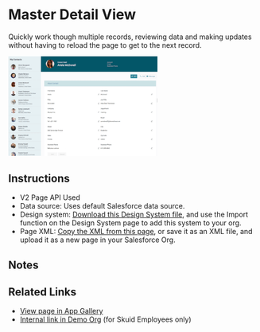 # Master Detail View

Quickly work though multiple records, reviewing data and making updates without having to reload the page to get to the next record. 

<img src="Master_Detail.png" width="300"></img>

## Instructions
- V2 Page API Used
- Data source: Uses default Salesforce data source.   
- Design system: [Download this Design System file](https://github.com/skuid/SamplePages/blob/master/Use_Cases/SamplePages.designsystem), and use the Import function on the Design System page to add this system to your org. 
- Page XML:  [Copy the XML from this page](Master_Detail.xml), or save it as an XML file, and upload it as a new page in your Salesforce Org.  

## Notes

## Related Links
- [View page in App Gallery](https://portal.skuidsite.com/designsystem/samplepages/preview/contactdetail)
- [Internal link in Demo Org](https://skuid-demo--skuid.na37.visual.force.com/apex/skuid__ui?page=SamplePages_MasterDetail) (for Skuid Employees only)

